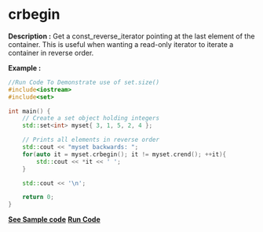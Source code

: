# crbegin

**Description :**
	Get a const_reverse_iterator pointing at the last element of the container. This is useful 
	when wanting a read-only iterator to iterate a container in reverse order.

**Example :**
```cpp
//Run Code To Demonstrate use of set.size()
#include<iostream>
#include<set>

int main() {
	// Create a set object holding integers
	std::set<int> myset{ 3, 1, 5, 2, 4 };

	// Prints all elements in reverse order
	std::cout << "myset backwards: ";
	for(auto it = myset.crbegin(); it != myset.crend(); ++it){
		std::cout << *it << ' ';
	}

	std::cout << '\n';

	return 0;
}

```

**[See Sample code](../snippets/set/crbegin.cpp)**
**[Run Code](https://ideone.com/ccq58H)**